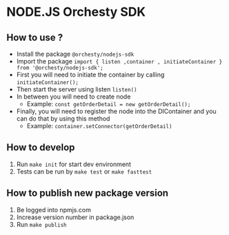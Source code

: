 # NODE.JS Orchesty SDK

## How to use ?
- Install the package `@orchesty/nodejs-sdk`
- Import the package ``import { listen ,container , initiateContainer } from '@orchesty/nodejs-sdk';``
- First you will need to initiate the container by calling `initiateContainer();`
- Then start the server using listen `listen()`
- In between you will need to create node
  - Example: `const getOrderDetail = new getOrderDetail();`
- Finally, you will need to register the node into the DIContainer and you can do that by using this method
  - Example:  `container.setConnector(getOrderDetail)`

## How to develop
1. Run `make init` for start dev environment
1. Tests can be run by `make test` or `make fasttest`

## How to publish new package version
1. Be logged into npmjs.com
1. Increase version number in package.json
1. Run `make publish`
